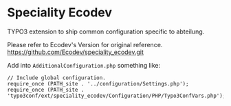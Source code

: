 # Speciality Ecodev

TYPO3 extension to ship common configuration specific to abteilung.

Please refer to Ecodev's Version for original reference.
https://github.com/Ecodev/speciality_ecodev.git

Add into `AdditionalConfiguration.php` something like:

```
// Include global configuration.
require_once (PATH_site . '../configuration/Settings.php');
require_once (PATH_site . 'typo3conf/ext/speciality_ecodev/Configuration/PHP/Typo3ConfVars.php');
```
